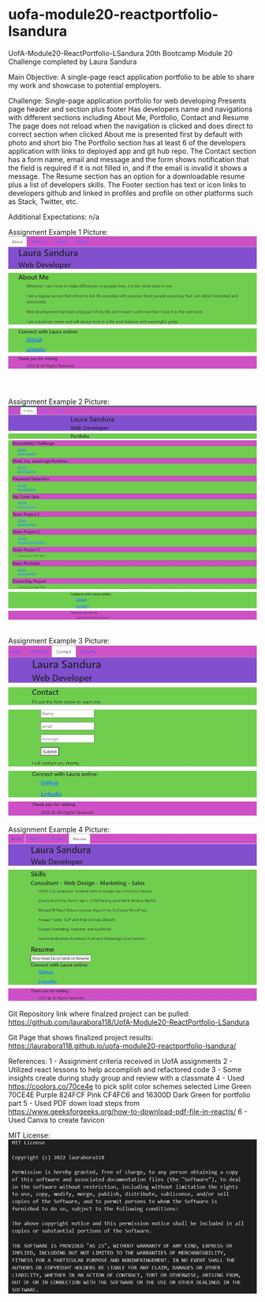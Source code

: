 # uofa-module20-reactportfolio-lsandura
UofA-Module20-ReactPortfolio-LSandura
20th Bootcamp Module 20 Challenge completed by Laura Sandura

Main Objective: 
A single-page react application portfolio to be able to share my work and showcase to potential employers.

Challenge: 
Single-page application portfolio for web developing
Presents page header and section plus footer
Has developers name and navigations with different sections including About Me, Portfolio, Contact and Resume
The page does not reload when the navigation is clicked and does direct to correct section when clicked
About me is presented first by default with photo and short bio
The Portfolio section has at least 6 of the developers application with links to deployed app and git hub repo.
The Contact section has a form name, email and message and the form shows notification that the field is required if it is not filled in, and if the email is invalid it shows a message.
The Resume section has an option for a downloadable resume plus a list of developers skills.
The Footer section has text or icon links to developers github and linked in profiles and profile on other platforms such as Stack, Twitter, etc.

Additional Expectations:
n/a

Assignment Example 1 Picture:    
    ![About Page](assets/website1.jpg)

Assignment Example 2 Picture:
    ![Portfolio Page](assets/website2.jpg)

Assignment Example 3 Picture:
    ![Contact Page](assets/website3.jpg)

Assignment Example 4 Picture:
    ![Resume Page](assets/website4.jpg)

Git Repository link where finalzed project can be pulled:
    https://github.com/laurabora118/UofA-Module20-ReactPortfolio-LSandura

Git Page that shows finalized project results:
    https://laurabora118.github.io/uofa-module20-reactportfolio-lsandura/

References:
    1 - Assignment criteria received in UofA assignments
    2 - Utilized react lessons to help accomplish and refactored code
    3 - Some insights create during study group and review with a classmate
    4 - Used https://coolors.co/70ce4e to pick split color schemes selected Lime Green 70CE4E Purple 824FCF Pink CF4FC6 and 16300D Dark Green for portfolio part
    5 - Used PDF down load steps from https://www.geeksforgeeks.org/how-to-download-pdf-file-in-reactjs/
    6 - Used Canva to create favicon

MIT License:
    ![MIT License](assets/mitlicense.jpg)

<!-- try gh-pages -b deploy -d build -->
<!-- gh-pages -b master -d build -->